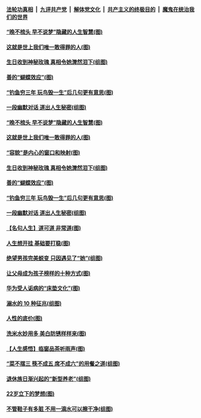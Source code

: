 ####  [法轮功真相](../../../../basic/blob/master/README.md?t=08242126) &nbsp;|&nbsp; [九评共产党](../../../../9ping.md/blob/master/README.md?t=08242126) &nbsp;|&nbsp; [解体党文化](../../../../jtdwh.md/blob/master/README.md?t=08242126)  &nbsp;|&nbsp; [共产主义的终极目的](../../../../gczydzjmd.md/blob/master/README.md?t=08242126) &nbsp;|&nbsp; [魔鬼在统治我们的世界](../../../../mgztzwmdsj.md/blob/master/README.md?t=08242126) 

#### [“晚不梳头 早不说梦”隐藏的人生智慧(图)](../pages/p8/904821.md?t=08242126) 

#### [这就是世上我们唯一敢得罪的人(图)](../pages/p8/904470.md?t=08242126) 

#### [生日收到神秘玫瑰 真相令她潸然泪下(组图)](../pages/p8/904812.md?t=08242126) 

#### [善的“蝴蝶效应”(图)](../pages/p8/904395.md?t=08242126) 

#### [“钓鱼穷三年 玩鸟毁一生”后几句更有意思(图)](../pages/p8/904682.md?t=08242126) 

#### [一段幽默对话 道出人生秘密(组图)](../pages/p8/904396.md?t=08242126) 

#### [“晚不梳头 早不说梦”隐藏的人生智慧(图)](../pages/p8/904821.md?t=08242126) 

#### [这就是世上我们唯一敢得罪的人(图)](../pages/p8/904470.md?t=08242126) 

#### [“容貌”是内心的窗口和映射(图)](../pages/p8/904657.md?t=08242126) 

#### [生日收到神秘玫瑰 真相令她潸然泪下(组图)](../pages/p8/904812.md?t=08242126) 

#### [善的“蝴蝶效应”(图)](../pages/p8/904395.md?t=08242126) 

#### [“钓鱼穷三年 玩鸟毁一生”后几句更有意思(图)](../pages/p8/904682.md?t=08242126) 

#### [一段幽默对话 道出人生秘密(组图)](../pages/p8/904396.md?t=08242126) 

#### [【名句人生】道可道 非常道(图)](../pages/p8/903936.md?t=08242126) 

#### [人生想开挂 基础要打稳(图)](../pages/p8/904386.md?t=08242126) 

#### [绝望男孩完美蜕变 只因遇见了“她”(组图)](../pages/p8/904563.md?t=08242126) 

#### [让父母成为孩子榜样的十种方式(图)](../pages/p8/903846.md?t=08242126) 

#### [华为受人诟病的“床垫文化”(图)](../pages/p8/904484.md?t=08242126) 

#### [溺水的 10 种征兆(组图)](../pages/p8/904474.md?t=08242126) 

#### [人性的底价(图)](../pages/p8/903840.md?t=08242126) 

#### [洗米水妙用多 美白防锈样样来(图)](../pages/p8/904384.md?t=08242126) 

#### [【人生感悟】临窗品茶听雨声(图)](../pages/p8/903880.md?t=08242126) 

#### [“菜不摆三 筷不成五 席不成六”的用餐之道(组图)](../pages/p8/904364.md?t=08242126) 

#### [退休族日渐兴起的“新型养老”(组图)](../pages/p8/904025.md?t=08242126) 

#### [22岁立下的梦想(图)](../pages/p8/904247.md?t=08242126) 

#### [不管鞋子有多脏 不用一滴水可以擦干净(组图)](../pages/p8/903833.md?t=08242126) 

